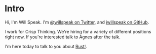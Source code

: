 # Intro

Hi, I'm Will Speak. I'm [@willspeak on
Twitter](https://twitter.com/willspeak), and [iwillspeak on
GitHub](https://github.com/iwillspeak).

I work for Crisp Thinking. We're hiring for a variety of different
positions right now. If you're interested talk to Agnes after the
talk.

I'm here today to talk to you about [Rust!](https://rust-lang.org/).
